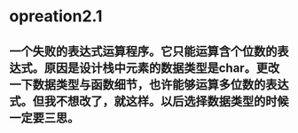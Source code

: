 # opreation2.1
## 一个失败的表达式运算程序。它只能运算含个位数的表达式。原因是设计栈中元素的数据类型是char。更改一下数据类型与函数细节，也许能够运算多位数的表达式。但我不想改了，就这样。以后选择数据类型的时候一定要三思。
